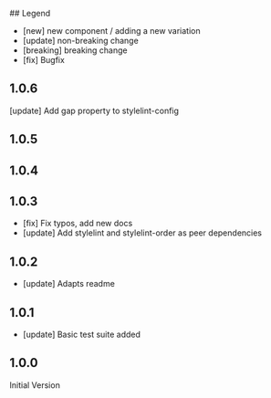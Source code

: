 ## Legend
* [new] new component / adding a new variation
* [update] non-breaking change
* [breaking] breaking change
* [fix] Bugfix

## 1.0.6
[update] Add gap property to stylelint-config

## 1.0.5

## 1.0.4

## 1.0.3
* [fix] Fix typos, add new docs
* [update] Add stylelint and stylelint-order as peer dependencies

## 1.0.2
* [update] Adapts readme

## 1.0.1
* [update] Basic test suite added

## 1.0.0
Initial Version
